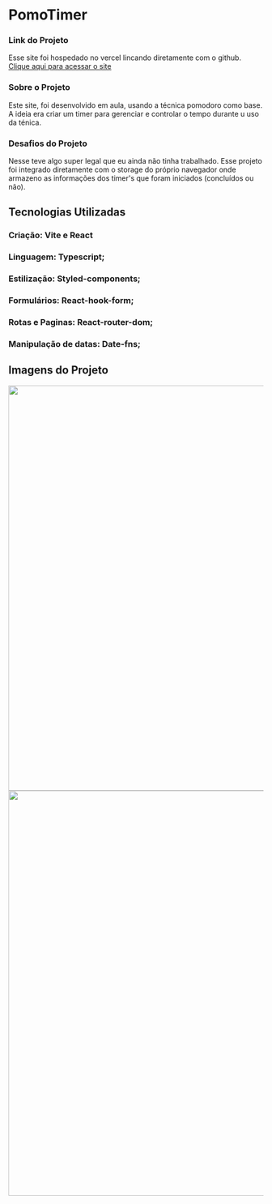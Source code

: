 # PomoTimer
### Link do Projeto
Esse site foi hospedado no vercel lincando diretamente com o github. [Clique aqui para acessar o site](https://lh-pomotimer.vercel.app)

### Sobre o Projeto
Este site, foi desenvolvido em aula, usando a técnica pomodoro como base. A ideia era criar um timer para gerenciar e controlar o tempo durante u uso da ténica.

### Desafios do Projeto
Nesse teve algo super legal que eu ainda não tinha trabalhado. Esse projeto foi integrado diretamente com o storage do próprio navegador onde armazeno as informações dos timer's que foram iniciados (concluídos ou não).

## Tecnologias Utilizadas
### Criação: Vite e React
### Linguagem: Typescript;
### Estilização: Styled-components;
### Formulários: React-hook-form;
### Rotas e Paginas: React-router-dom;
### Manipulação de datas: Date-fns;


## Imagens do Projeto

<img src='https://i.imgur.com/hTHs1qm.png' width='800px'>
<img src='https://i.imgur.com/VZk0oFt.png' width='800px'>
